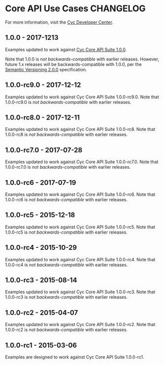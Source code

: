 Core API Use Cases CHANGELOG
============================

For more information, visit the [Cyc Developer Center](http://dev.cyc.com/).


1.0.0 - 2017-1213
-----------------

Examples updated to work against 
[Cyc Core API Suite 1.0.0](https://github.com/cycorp/api-suite/releases/tag/core-api-suite-1.0.0).

Note that 1.0.0 is _not backwards-compatible_ with earlier releases. However, future 1.x releases 
will be backwards-compatible with 1.0.0, per the [Semantic Versioning 2.0.0](https://semver.org/)
specification.


1.0.0-rc9.0 - 2017-12-12
------------------------

Examples updated to work against Cyc Core API Suite 1.0.0-rc9.0.
Note that 1.0.0-rc9.0 is _not backwards-compatible_ with earlier releases.


1.0.0-rc8.0 - 2017-12-11
------------------------

Examples updated to work against Cyc Core API Suite 1.0.0-rc8.
Note that 1.0.0-rc8 is _not backwards-compatible_ with earlier releases.


1.0.0-rc7.0 - 2017-07-28
------------------------

Examples updated to work against Cyc Core API Suite 1.0.0-rc7.0.
Note that 1.0.0-rc7.0 is _not backwards-compatible_ with earlier releases.


1.0.0-rc6 - 2017-07-19
----------------------

Examples updated to work against Cyc Core API Suite 1.0.0-rc6.
Note that 1.0.0-rc6 is _not backwards-compatible_ with earlier releases.


1.0.0-rc5 - 2015-12-18
----------------------

Examples updated to work against Cyc Core API Suite 1.0.0-rc5.
Note that 1.0.0-rc5 is _not backwards-compatible_ with earlier releases.


1.0.0-rc4 - 2015-10-29
----------------------

Examples updated to work against Cyc Core API Suite 1.0.0-rc4.
Note that 1.0.0-rc4 is _not backwards-compatible_ with earlier releases.


1.0.0-rc3 - 2015-08-14
----------------------

Examples updated to work against Cyc Core API Suite 1.0.0-rc3.
Note that 1.0.0-rc3 is _not backwards-compatible_ with earlier releases.


1.0.0-rc2 - 2015-04-07
----------------------

Examples updated to work against Cyc Core API Suite 1.0.0-rc2.
Note that 1.0.0-rc2 is _not backwards-compatible_ with earlier releases.


1.0.0-rc1 - 2015-03-06
----------------------

Examples are designed  to work against Cyc Core API Suite 1.0.0-rc1.
